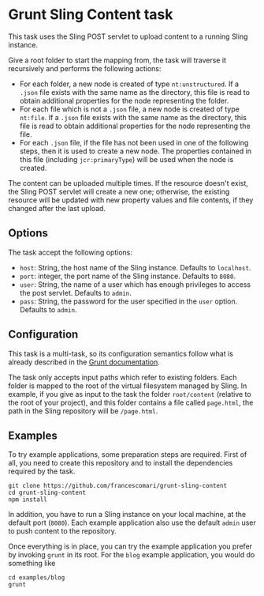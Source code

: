 # Grunt Sling Content task

This task uses the Sling POST servlet to upload content to a running Sling instance.

Give a root folder to start the mapping from, the task will traverse it recursively and performs the following actions:

-	For each folder, a new node is created of type `nt:unstructured`. If a `.json` file exists with the same name as the directory, this file is read to obtain additional properties for the node representing the folder.
-	For each file which is not a `.json` file, a new node is created of type `nt:file`. If a `.json` file exists with the same name as the directory, this file is read to obtain additional properties for the node representing the file.
-	For each `.json` file, if the file has not been used in one of the following steps, then it is used to create a new node. The properties contained in this file (including `jcr:primaryType`) will be used when the node is created.

The content can be uploaded multiple times. If the resource doesn't exist, the Sling POST servlet will create a new one; otherwise, the existing resource will be updated with new property values and file contents, if they changed after the last upload.

## Options

The task accept the following options:

-	`host`: String, the host name of the Sling instance. Defaults to `localhost`.
-	`port`: integer, the port name of the Sling instance. Defaults to `8080`.
-	`user`:	String, the name of a user which has enough privileges to access the post servlet. Defaults to `admin`.
-	`pass`: String, the password for the user specified in the `user` option. Defaults to `admin`.

## Configuration

This task is a multi-task, so its configuration semantics follow what is already described in the [Grunt documentation](http://gruntjs.com/configuring-tasks). 

The task only accepts input paths which refer to existing folders. Each folder is mapped to the root of the virtual filesystem managed by Sling. In example, if you give as input to the task the folder `root/content` (relative to the root of your project), and this folder contains a file called `page.html`, the path in the Sling repository will be `/page.html`.

## Examples

To try example applications, some preparation steps are required. First of all, you need to create this repository and to install the dependencies required by the task.

```
git clone https://github.com/francescomari/grunt-sling-content
cd grunt-sling-content
npm install
```

In addition, you have to run a Sling instance on your local machine, at the default port (`8080`). Each example application also use the default `admin` user to push content to the repository.

Once everything is in place, you can try the example application you prefer by invoking `grunt` in its root. For the `blog` example application, you would do something like

```
cd examples/blog
grunt
```